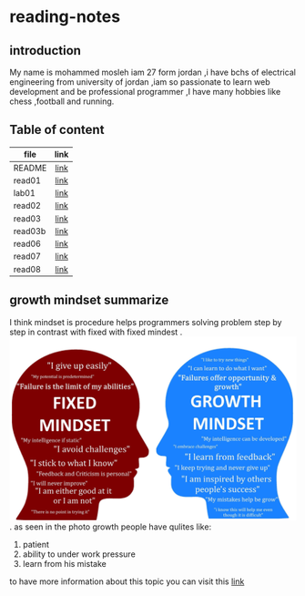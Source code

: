 # reading-notes
## introduction

My name is mohammed mosleh iam 27 form jordan ,i have bchs of electrical engineering from university of jordan  ,iam so passionate to learn web development and be professional programmer ,I have many hobbies like chess ,football and running.

## Table of content

| file   |      link      | 
|----------|:-------------:|
| README |[link](README.md)| 
| read01 |[link](read01.md)|   
| lab01  |[link](lab01.md)| 
| read02|[link](read02.md)| 
| read03|[link](read03.md)| 
| read03b|[link](read03b.md)|
| read06|[link](read06.md)|  
| read07|[link](read07.md)|  
| read08|[link](read08.md)|  





## growth mindset summarize
I think mindset is procedure helps programmers solving problem step by step in contrast with fixed with fixed mindest .
![fixed mind vs growth mind](1_6tmkrsxMAYNQST-YjAAAlA.jpeg).
as seen in the photo growth people have qulites like:
1. patient
2. ability to under work pressure 
3. learn from his mistake

to have more information about this topic you can visit this [link](https://www.brainpickings.org/2014/01/29/carol-dweck-mindset/)
